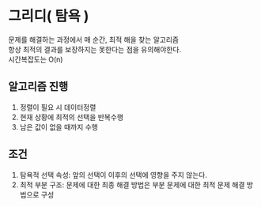 # 그리디( 탐욕 )

문제를 해결하는 과정에서 매 순간, 최적 해을 찾는 알고리즘 </br>
항상 최적의 결과를 보장하지는 못한다는 점을 유의해야한다.</br>
시간복잡도는 O(n)

## 알고리즘 진행

1. 정렬이 필요 시 데이터정렬
2. 현재 상황에 최적의 선택을 반복수행
3. 남은 값이 없을 때까지 수행

## 조건

1. 탐욕적 선택 속성:
   앞의 선택이 이후의 선택에 영향을 주지 않는다.
2. 최적 부분 구조:
   문제에 대한 최종 해결 방법은 부분 문제에 대한 최적 문제 해결 방법으로 구성
